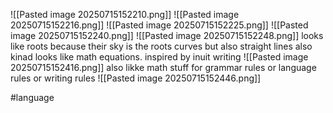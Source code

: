 ![[Pasted image 20250715152210.png]]
![[Pasted image 20250715152216.png]]
![[Pasted image 20250715152225.png]]
![[Pasted image 20250715152240.png]]
![[Pasted image 20250715152248.png]]
looks like roots because their sky is the roots
curves but also straight lines
also kinad looks like math equations.
inspired by inuit writing
![[Pasted image 20250715152416.png]]
also likke math stuff for grammar rules or language rules or writing rules 
![[Pasted image 20250715152446.png]]

#language